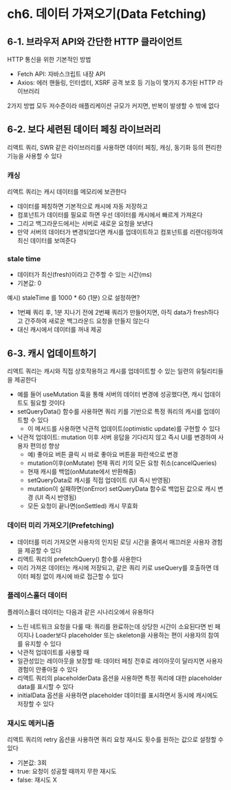 # ch6. 데이터 가져오기(Data Fetching)

## 6-1. 브라우저 API와 간단한 HTTP 클라이언트

HTTP 통신을 위한 기본적인 방법

- Fetch API: 자바스크립트 내장 API
- Axios: 에러 핸들링, 인터셉터, XSRF 공격 보호 등 기능이 몇가지 추가된 HTTP 라이브러리

2가지 방법 모두 저수준이라 애플리케이션 규모가 커지면, 반복이 발생할 수 밖에 없다

## 6-2. 보다 세련된 데이터 페칭 라이브러리

리액트 쿼리, SWR 같은 라이브러리를 사용하면 데이터 페칭, 캐싱, 동기화 등의 편리한 기능을 사용할 수 있다

### 캐싱

리액트 쿼리는 캐시 데이터를 메모리에 보관한다

- 데이터를 페칭하면 기본적으로 캐시에 자동 저장하고
- 컴포넌트가 데이터를 필요로 하면 우선 데이터를 캐시에서 빠르게 가져온다
- 그리고 백그라운드에서는 서버로 새로운 요청을 보낸다
- 만약 서버의 데이터가 변경되었다면 캐시를 업데이트하고 컴포넌트를 리렌더링하여 최신 데이터를 보여준다

### stale time

- 데이터가 최신(fresh)이라고 간주할 수 있는 시간(ms)
- 기본값: 0

예시) staleTime 를 1000 \* 60 (1분) 으로 설정하면?

- 1번째 쿼리 후, 1분 지나기 전에 2번째 쿼리가 만들어지면, 아직 data가 fresh하다고 간주하여 새로운 백그라운드 요청을 만들지 않는다
- 대신 캐시에서 데이터를 꺼내 제공

## 6-3. 캐시 업데이트하기

리액트 쿼리는 캐시와 직접 상호작용하고 캐시를 업데이트할 수 있는 일련의 유틸리티들을 제공한다

- 예를 들어 useMutation 훅을 통해 서버의 데이터 변경에 성공했다면, 캐시 업데이트도 필요할 것이다
- setQueryData() 함수를 사용하면 쿼리 키를 기반으로 특정 쿼리의 캐시를 업데이트할 수 있다
  - 이 메서드를 사용하면 낙관적 업데이트(optimistic update)를 구현할 수 있다
- 낙관적 업데이트: mutation 이후 서버 응답을 기다리지 않고 즉시 UI를 변경하여 사용자 편의성 향상
  - 예) 좋아요 버튼 클릭 시 바로 좋아요 버튼을 파란색으로 변경
  - mutation이후(onMutate) 현재 쿼리 키의 모든 요청 취소(cancelQueries)
  - 현재 캐시를 백업(onMutate에서 반환해줌)
  - setQueryData로 캐시를 직접 업데이트 (UI 즉시 반영됨)
  - mutation이 실패하면(onError) setQueryData 함수로 백업된 값으로 캐시 변경 (UI 즉시 반영됨)
  - 모든 요청이 끝나면(onSettled) 캐시 무효화

### 데이터 미리 가져오기(Prefetching)

- 데이터를 미리 가져오면 사용자의 인지된 로딩 시간을 줄여서 매끄러운 사용자 경험을 제공할 수 있다
- 리액트 쿼리의 prefetchQuery() 함수를 사용한다
- 미리 가져온 데이터는 캐시에 저장되고, 같은 쿼리 키로 useQuery를 호출하면 데이터 페칭 없이 캐시에 바로 접근할 수 있다

### 플레이스홀더 데이터

플레이스홀더 데이터는 다음과 같은 시나리오에서 유용하다

- 느린 네트워크 요청을 다룰 때: 쿼리를 완료하는데 상당한 시간이 소요된다면 빈 페이지나 Loader보다 placeholder 또는 skeleton을 사용하는 편이 사용자의 참여를 유지할 수 있다
- 낙관적 업데이트를 사용할 때
- 일관성있는 레이아웃을 보장할 때: 데이터 페칭 전후로 레이아웃이 달라지면 사용자 경험이 안좋아질 수 있다
- 리액트 쿼리의 placeholderData 옵션을 사용하면 특정 쿼리에 대한 placeholder data를 표시할 수 있다
- initialData 옵션을 사용하면 placeholder 데이터를 표시하면서 동시에 캐시에도 저장할 수 있다

### 재시도 메커니즘

리액트 쿼리의 retry 옵션을 사용하면 쿼리 요청 재시도 횟수를 원하는 값으로 설정할 수 있다

- 기본값: 3회
- true: 요청이 성공할 때까지 무한 재시도
- false: 재시도 X
